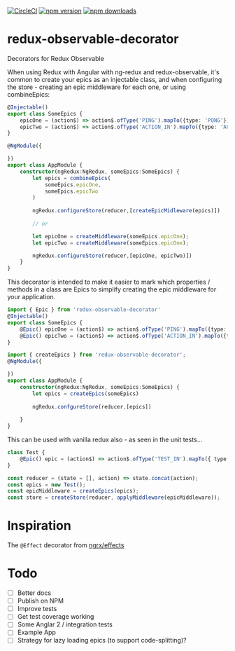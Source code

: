 [![CircleCI](https://circleci.com/gh/angular-redux/redux-observable-decorator/tree/master.svg?style=svg)](https://circleci.com/gh/angular-redux/redux-observable-decorator/tree/master)
[![npm version](https://img.shields.io/npm/v/redux-observable-decorator.svg)](https://www.npmjs.com/package/redux-observable-decorator)
[![npm downloads](https://img.shields.io/npm/dt/redux-observable-decorator.svg)](https://www.npmjs.com/package/redux-observable-decorator)

# redux-observable-decorator

Decorators for Redux Observable

When using Redux with Angular with ng-redux and redux-observable, it's common to create your epics as an injectable class, and when configuring the store - creating an epic middleware for each one, or using combineEpics:

```ts
@Injectable()
export class SomeEpics {
	epicOne = (action$) => action$.ofType('PING').mapTo({type: 'PONG'});
	epicTwo = (action$) => action$.ofType('ACTION_IN').mapTo({type: 'ACTION_OUT'});
}

@NgModule({

})
export class AppModule {
	constructor(ngRedux:NgRedux, someEpics:SomeEpics) {
		let epics = combineEpics(
			someEpics.epicOne,
			someEpics.epicTwo
		)
		
		ngRedux.configureStore(reducer,[createEpicMidleware(epics)])
		
		// or 

		let epicOne = createMiddleware(someEpics.epicOne);
		let epicTwo = createMiddleware(someEpics.epicOne);

		ngRedux.configureStore(reducer,[epicOne, epicTwo)])
	}
}
```

This decorator is intended to make it easier to mark which properties / methods in a class are Epics to simplify creating the epic middleware for your application.

```ts
import { Epic } from 'redux-observable-decorator'
@Injectable()
export class SomeEpics {
	@Epic() epicOne = (action$) => action$.ofType('PING').mapTo({type: 'PONG'});
	@Epic() epicTwo = (action$) => action$.ofType('ACTION_IN').mapTo({type: 'ACTION_OUT'});
}
```

```ts
import { createEpics } from 'redux-observable-decorator';
@NgModule({

})
export class AppModule {
	constructor(ngRedux:NgRedux, someEpics:SomeEpics) {
		let epics = createEpics(someEpics)
		
		ngRedux.confgureStore(reducer,[epics])
	
	}
}
```

This can be used with vanilla redux also - as seen in the unit tests...

```ts
class Test {
	@Epic() epic = (action$) => action$.ofType('TEST_IN').mapTo({ type: 'TEST_OUT' });
}

const reducer = (state = [], action) => state.concat(action);
const epics = new Test();
const epicMiddleware = createEpics(epics);
const store = createStore(reducer, applyMiddleware(epicMiddleware));
```

# Inspiration

The `@Effect` decorator from [ngrx/effects](https://github.com/ngrx/effects)

# Todo 

* [ ] Better docs
* [ ] Publish on NPM
* [ ] Improve tests
* [ ] Get test coverage working 
* [ ] Some Anglar 2 / integration tests 
* [ ] Example App
* [ ] Strategy for lazy loading epics (to support code-splitting)?
